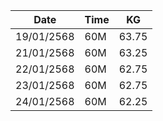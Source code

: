 | Date| Time | KG|
| -------- | ------- |------ |
|19/01/2568 | 60M |63.75|
|21/01/2568 | 60M |63.25|
|22/01/2568 | 60M |62.75|
|23/01/2568 | 60M |62.75|
|24/01/2568 | 60M |62.25|